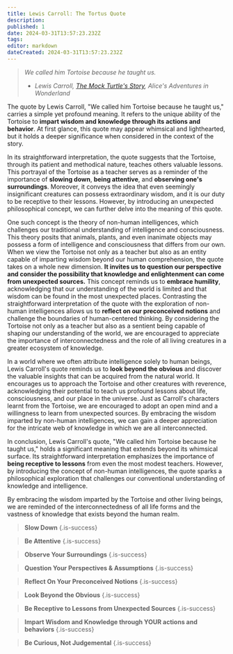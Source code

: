 ```yaml
---
title: Lewis Carroll: The Tortus Quote
description: 
published: 1
date: 2024-03-31T13:57:23.232Z
tags: 
editor: markdown
dateCreated: 2024-03-31T13:57:23.232Z
---
```


> *We called him Tortoise because he taught us.*
>  - *Lewis Carroll, [The Mock Turtle's Story](https://en.wikisource.org/wiki/Alice%27s_Adventures_in_Wonderland_(1866)/Chapter_9), Alice's Adventures in Wonderland*

The quote by Lewis Carroll, "We called him Tortoise because he taught us," carries a simple yet profound meaning. It refers to the unique ability of the Tortoise to **impart wisdom and knowledge through its actions and behavior**. At first glance, this quote may appear whimsical and lighthearted, but it holds a deeper significance when considered in the context of the story. 

In its straightforward interpretation, the quote suggests that the Tortoise, through its patient and methodical nature, teaches others valuable lessons. This portrayal of the Tortoise as a teacher serves as a reminder of the importance of **slowing down**, **being attentive**, and **observing one's surroundings**. Moreover, it conveys the idea that even seemingly insignificant creatures can possess extraordinary wisdom, and it is our duty to be receptive to their lessons.  However, by introducing an unexpected philosophical concept, we can further delve into the meaning of this quote. 

One such concept is the theory of non-human intelligences, which challenges our traditional understanding of intelligence and consciousness. This theory posits that animals, plants, and even inanimate objects may possess a form of intelligence and consciousness that differs from our own.  When we view the Tortoise not only as a teacher but also as an entity capable of imparting wisdom beyond our human comprehension, the quote takes on a whole new dimension. **It invites us to question our perspective and consider the possibility that knowledge and enlightenment can come from unexpected sources.** This concept reminds us to **embrace humility**, acknowledging that our understanding of the world is limited and that wisdom can be found in the most unexpected places.  Contrasting the straightforward interpretation of the quote with the exploration of non-human intelligences allows us to **reflect on our preconceived notions** and challenge the boundaries of human-centered thinking. By considering the Tortoise not only as a teacher but also as a sentient being capable of shaping our understanding of the world, we are encouraged to appreciate the importance of interconnectedness and the role of all living creatures in a greater ecosystem of knowledge.  

In a world where we often attribute intelligence solely to human beings, Lewis Carroll's quote reminds us to **look beyond the obvious** and discover the valuable insights that can be acquired from the natural world. It encourages us to approach the Tortoise and other creatures with reverence, acknowledging their potential to teach us profound lessons about life, consciousness, and our place in the universe.  Just as Carroll's characters learnt from the Tortoise, we are encouraged to adopt an open mind and a willingness to learn from unexpected sources. By embracing the wisdom imparted by non-human intelligences, we can gain a deeper appreciation for the intricate web of knowledge in which we are all interconnected.  

In conclusion, Lewis Carroll's quote, "We called him Tortoise because he taught us," holds a significant meaning that extends beyond its whimsical surface. Its straightforward interpretation emphasizes the importance of **being receptive to lessons** from even the most modest teachers. However, by introducing the concept of non-human intelligences, the quote sparks a philosophical exploration that challenges our conventional understanding of knowledge and intelligence. 

By embracing the wisdom imparted by the Tortoise and other living beings, we are reminded of the interconnectedness of all life forms and the vastness of knowledge that exists beyond the human realm.

> **Slow Down**
{.is-success}

> **Be Attentive**
{.is-success}

> **Observe Your Surroundings**
{.is-success}

> **Question Your Perspectives & Assumptions**
{.is-success}

> **Reflect On Your Preconceived Notions**
{.is-success}

> **Look Beyond the Obvious**
{.is-success}

> **Be Receptive to Lessons from Unexpected Sources**
{.is-success}

> **Impart Wisdom and Knowledge through YOUR actions and behaviors**
{.is-success}

> **Be Curious, Not Judgemental**
{.is-success}

